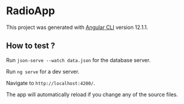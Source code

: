 # RadioApp

This project was generated with [Angular CLI](https://github.com/angular/angular-cli) version 12.1.1.

## How to test ?

Run `json-serve --watch data.json` for the database server.

Run `ng serve` for a dev server. 

Navigate to `http://localhost:4200/`. 

The app will automatically reload if you change any of the source files.


